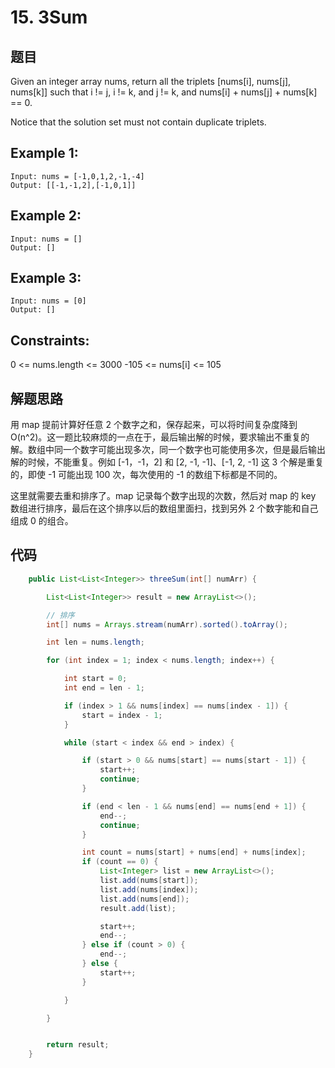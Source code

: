 # 15. 3Sum

## 题目

Given an integer array nums, return all the triplets [nums[i], nums[j], nums[k]] such that i != j, i != k, and j != k, and nums[i] + nums[j] + nums[k] == 0.

Notice that the solution set must not contain duplicate triplets.

## Example 1:
```
Input: nums = [-1,0,1,2,-1,-4]
Output: [[-1,-1,2],[-1,0,1]]
```

## Example 2:

```
Input: nums = []
Output: []
```

## Example 3:

```
Input: nums = [0]
Output: []
```

## Constraints:

0 <= nums.length <= 3000
-105 <= nums[i] <= 105

## 解题思路

用 map 提前计算好任意 2 个数字之和，保存起来，可以将时间复杂度降到 O(n^2)。这一题比较麻烦的一点在于，最后输出解的时候，要求输出不重复的解。数组中同一个数字可能出现多次，同一个数字也可能使用多次，但是最后输出解的时候，不能重复。例如 [-1，-1，2] 和 [2, -1, -1]、[-1, 2, -1] 这 3 个解是重复的，即使 -1 可能出现 100 次，每次使用的 -1 的数组下标都是不同的。

这里就需要去重和排序了。map 记录每个数字出现的次数，然后对 map 的 key 数组进行排序，最后在这个排序以后的数组里面扫，找到另外 2 个数字能和自己组成 0 的组合。

## 代码

```java
    public List<List<Integer>> threeSum(int[] numArr) {

        List<List<Integer>> result = new ArrayList<>();

        // 排序
        int[] nums = Arrays.stream(numArr).sorted().toArray();

        int len = nums.length;

        for (int index = 1; index < nums.length; index++) {

            int start = 0;
            int end = len - 1;

            if (index > 1 && nums[index] == nums[index - 1]) {
                start = index - 1;
            }

            while (start < index && end > index) {

                if (start > 0 && nums[start] == nums[start - 1]) {
                    start++;
                    continue;
                }

                if (end < len - 1 && nums[end] == nums[end + 1]) {
                    end--;
                    continue;
                }

                int count = nums[start] + nums[end] + nums[index];
                if (count == 0) {
                    List<Integer> list = new ArrayList<>();
                    list.add(nums[start]);
                    list.add(nums[index]);
                    list.add(nums[end]);
                    result.add(list);

                    start++;
                    end--;
                } else if (count > 0) {
                    end--;
                } else {
                    start++;
                }

            }

        }


        return result;
    }    
```